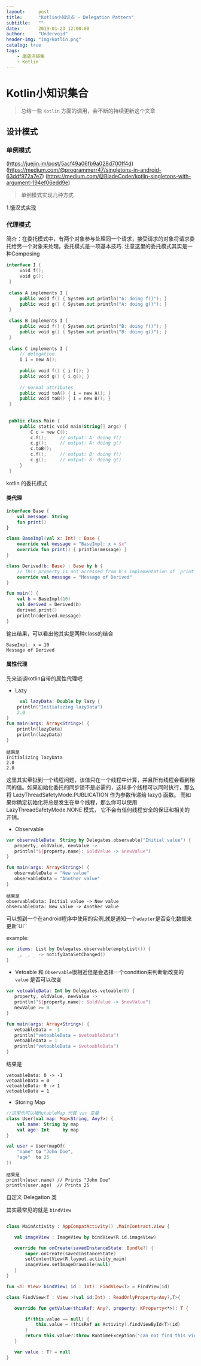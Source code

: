 ```yaml
---
layout:     post
title:      "Kotlin小知识点 - Delegation Pattern"
subtitle:   ""
date:       2019-01-23 12:00:00
author:     "Undervoid"
header-img: "img/kotlin.png"
catalog: true
tags:
    - 磨砻淬砺集
    - Kotlin
---
```



# Kotlin小知识集合

> 总结一些 `Kotlin` 方面的调用，会不断的持续更新这个文章

## 设计模式

### 单例模式 
(https://juejin.im/post/5acf49a06fb9a028d700ff4d)
(https://medium.com/@programmerr47/singletons-in-android-63ddf972a7e7)
(https://medium.com/@BladeCoder/kotlin-singletons-with-argument-194ef06edd9e)

> 单例模式实现几种方式

1.饿汉式实现



### 代理模式

简介：在委托模式中，有两个对象参与处理同一个请求，接受请求的对象将请求委托给另一个对象来处理。委托模式是一项基本技巧. 注意这里的委托模式其实是一种Composing

```kotlin
interface I {
     void f();
     void g();
 }
 
 class A implements I {
     public void f() { System.out.println("A: doing f()"); }
     public void g() { System.out.println("A: doing g()"); }
 }
 
 class B implements I {
     public void f() { System.out.println("B: doing f()"); }
     public void g() { System.out.println("B: doing g()"); }
 }
 
 class C implements I {
     // delegation
     I i = new A();
 
     public void f() { i.f(); }
     public void g() { i.g(); }
 
     // normal attributes
     public void toA() { i = new A(); }
     public void toB() { i = new B(); }
 }
 
 
 public class Main {
     public static void main(String[] args) {
         C c = new C();
         c.f();     // output: A: doing f()
         c.g();     // output: A: doing g()
         c.toB();
         c.f();     // output: B: doing f()
         c.g();     // output: B: doing g()
     }
 }
```

kotlin 的委托模式

#### 类代理

```kotlin
interface Base {
    val message: String
    fun print()
}

class BaseImpl(val x: Int) : Base {
    override val message = "BaseImpl: x = $x"
    override fun print() { println(message) }
}

class Derived(b: Base) : Base by b {
    // This property is not accessed from b's implementation of `print`
    override val message = "Message of Derived"
}

fun main() {
    val b = BaseImpl(10)
    val derived = Derived(b)
    derived.print()
    println(derived.message)
}
```

输出结果，可以看出他其实是两种class的结合

```
BaseImpl: x = 10
Message of Derived
```

#### 属性代理
 先来谈谈kotlin自带的属性代理吧

 - Lazy
 
```kotlin
     val lazyData: Double by lazy {
    println("Initializing lazyData")
    2.0
}
fun main(args: Array<String>) {
    println(lazyData)
    println(lazyData)
}
```
```
结果是 
Initializing lazyData
2.0
2.0
```
这里其实牵扯到一个线程问题，该值只在一个线程中计算，并且所有线程会看到相同的值。如果初始化委托的同步锁不是必需的，这样多个线程可以同时执行，那么将 LazyThreadSafetyMode.PUBLICATION 作为参数传递给 lazy() 函数。 而如果你确定初始化将总是发生在单个线程，那么你可以使用 LazyThreadSafetyMode.NONE 模式， 它不会有任何线程安全的保证和相关的开销。


 - Observable

 ```kotlin
 var observableData: String by Delegates.observable("Initial value") {
    property, oldValue, newValue ->
    println("${property.name}: $oldValue -> $newValue")
}

fun main(args: Array<String>) {
    observableData = "New value"
    observableData = "Another value"
}
 ```
 ```
结果是 
observableData: Initial value -> New value
observableData: New value -> Another value
```
可以想到一个在android程序中使用的实例,就是通知一个`adapter`是否变化数据来更新`UI``

example:

``` kotlin
var items: List by Delegates.observable(emptyList()) {
    _, _, _ -> notifyDataSetChanged()
}
```

 - Vetoable
 和 `Observable`很相近但是会选择一个condition来判断新改变的`value` 是否可以改变

 ```kotlin
var vetoableData: Int by Delegates.vetoable(0) {
    property, oldValue, newValue ->
    println("${property.name}: $oldValue -> $newValue")
    newValue >= 0
}

fun main(args: Array<String>) {
    vetoableData = -1
    println("vetoableData = $vetoableData")
    vetoableData = 1
    println("vetoableData = $vetoableData")
}
```
结果是

```
vetoableData: 0 -> -1
vetoableData = 0
vetoableData: 0 -> 1
vetoableData = 1
```


 - Storing Map

```kotlin
//这里也可以被MutableMap 代替 var 变量
class User(val map: Map<String, Any?>) {
    val name: String by map
    val age: Int     by map
}

val user = User(mapOf(
    "name" to "John Doe",
    "age"  to 25
))

```
```
结果是
println(user.name) // Prints "John Doe"
println(user.age)  // Prints 25
```

 自定义 Delegation 类
 
 其实最常见的就是 `bindView`
 
 ```kotlin

class MainActivity : AppCompatActivity() ,MainContract.View {

    val imageView : ImageView by bindView(R.id.imageView)

    override fun onCreate(savedInstanceState: Bundle?) {
        super.onCreate(savedInstanceState)
        setContentView(R.layout.activity_main)
        imageView.setImageDrawable(null)
    }
}

fun <T: View> bindView( id : Int): FindView<T> = FindView(id)

class FindView<T : View >(val id:Int) : ReadOnlyProperty<Any?,T>{

    override fun getValue(thisRef: Any?, property: KProperty<*>): T {

        if(this.value == null) {
            this.value = (thisRef as Activity).findViewById<T>(id)
        }
        return this.value?:throw RuntimeException("can not find this view")
    }

    var value : T? = null
}
```